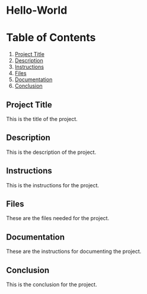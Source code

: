 # Hello-World

# Table of Contents
1. [Project Title](#Project-Title)
2. [Description](#Description)
3. [Instructions](#Instructions)
4. [Files](#Files)
5. [Documentation](#Documentation)
6. [Conclusion](#Conclusion)

## Project Title
This is the title of the project.

<a name="Project-Title"></a>

## Description
This is the description of the project.

<a name="Description"></a>

## Instructions
This is the instructions for the project.

<a name="Instructions"></a>

## Files
These are the files needed for the project.

<a name="Files"></a>

## Documentation 
These are the instructions for documenting the project. 

<a name="Documentation"></a>

## Conclusion
This is the conclusion for the project. 

<a name="Conclusion"></a>


